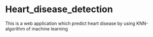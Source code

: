 # Heart_disease_detection
This is a web application which predict heart disease by using KNN-algorithm of machine learning
